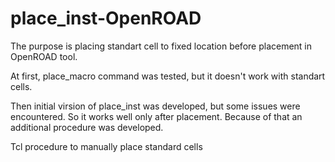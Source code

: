 # place_inst-OpenROAD

The purpose is placing standart cell to fixed location before placement in OpenROAD tool.

At first, place_macro command was tested, but it doesn't work with standart cells.

Then initial virsion of place_inst was developed, but some issues were encountered. So it works well only after placement. Because of that an additional procedure was developed.

Tcl procedure to manually place standard cells
